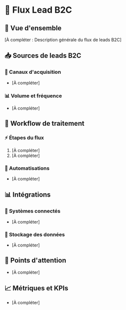 # 👥 Flux Lead B2C

## 🎯 Vue d'ensemble

[À compléter : Description générale du flux de leads B2C]

## 📥 Sources de leads B2C

### 🔗 Canaux d'acquisition
- [À compléter]

### 📊 Volume et fréquence
- [À compléter]

## 🔄 Workflow de traitement

### ⚡ Étapes du flux
1. [À compléter]
2. [À compléter]

### 🔧 Automatisations
- [À compléter]

## 📊 Intégrations

### 🔗 Systèmes connectés
- [À compléter]

### 💾 Stockage des données
- [À compléter]

## 🚨 Points d'attention
- [À compléter]

## 📈 Métriques et KPIs
- [À compléter] 